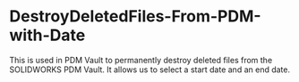 # DestroyDeletedFiles-From-PDM-with-Date
This is used in PDM Vault to permanently destroy deleted files from the SOLIDWORKS PDM Vault. It allows us to select a start date and an end date.
